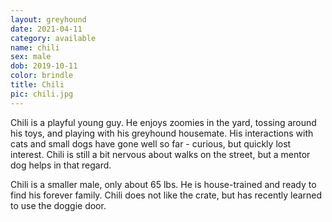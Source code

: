 ```yaml
---
layout: greyhound
date: 2021-04-11
category: available
name: chili
sex: male
dob: 2019-10-11
color: brindle
title: Chili
pic: chili.jpg
---
```

Chili is a playful young guy. He enjoys zoomies in the yard, tossing around his toys, and playing with his greyhound housemate. His interactions with cats and small dogs have gone well so far - curious, but quickly lost interest. Chili is still a bit nervous about walks on the street, but a mentor dog helps in that regard. 

Chili is a smaller male, only about 65 lbs. He is house-trained and ready to find his forever family. Chili does not like the crate, but has recently learned to use the doggie door. 

